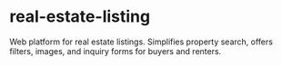 # real-estate-listing
Web platform for real estate listings. Simplifies property search, offers filters, images, and inquiry forms for buyers and renters.
